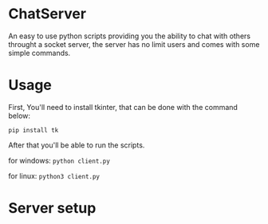 # ChatServer
An easy to use python scripts providing you the ability to chat with others throught a socket server, the server has no limit users and comes with some simple commands.
# Usage
First, You'll need to install tkinter, that can be done with the command below:

``` pip install tk ```

After that you'll be able to run the scripts.

for windows:
```python client.py```

for linux:
```python3 client.py```
# Server setup
